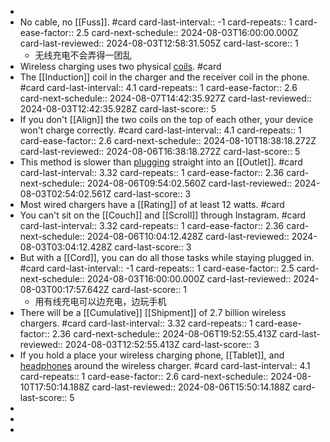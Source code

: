 -
- No cable, no [[Fuss]]. #card
  card-last-interval:: -1
  card-repeats:: 1
  card-ease-factor:: 2.5
  card-next-schedule:: 2024-08-03T16:00:00.000Z
  card-last-reviewed:: 2024-08-03T12:58:31.505Z
  card-last-score:: 1
	- 无线充电不会弄得一团乱
- Wireless charging uses two physical [coils]([[Coil]]). #card
- The [[Induction]] coil in the charger and the receiver coil in the phone. #card
  card-last-interval:: 4.1
  card-repeats:: 1
  card-ease-factor:: 2.6
  card-next-schedule:: 2024-08-07T14:42:35.927Z
  card-last-reviewed:: 2024-08-03T12:42:35.928Z
  card-last-score:: 5
- If you don't [[Align]] the two coils on the top of each other, your device won't charge correctly. #card
  card-last-interval:: 4.1
  card-repeats:: 1
  card-ease-factor:: 2.6
  card-next-schedule:: 2024-08-10T18:38:18.272Z
  card-last-reviewed:: 2024-08-06T16:38:18.272Z
  card-last-score:: 5
- This method is slower than [plugging]([[Plug]]) straight into an [[Outlet]]. #card
  card-last-interval:: 3.32
  card-repeats:: 1
  card-ease-factor:: 2.36
  card-next-schedule:: 2024-08-06T09:54:02.560Z
  card-last-reviewed:: 2024-08-03T02:54:02.561Z
  card-last-score:: 3
- Most wired chargers have a [[Rating]] of at least 12 watts. #card
- You can't sit on the [[Couch]] and [[Scroll]] through Instagram. #card
  card-last-interval:: 3.32
  card-repeats:: 1
  card-ease-factor:: 2.36
  card-next-schedule:: 2024-08-06T10:04:12.428Z
  card-last-reviewed:: 2024-08-03T03:04:12.428Z
  card-last-score:: 3
- But with a [[Cord]], you can do all those tasks while staying plugged in. #card
  card-last-interval:: -1
  card-repeats:: 1
  card-ease-factor:: 2.5
  card-next-schedule:: 2024-08-03T16:00:00.000Z
  card-last-reviewed:: 2024-08-03T00:17:57.642Z
  card-last-score:: 1
	- 用有线充电可以边充电，边玩手机
- There will be a [[Cumulative]] [[Shipment]] of 2.7 billion wireless chargers. #card
  card-last-interval:: 3.32
  card-repeats:: 1
  card-ease-factor:: 2.36
  card-next-schedule:: 2024-08-06T19:52:55.413Z
  card-last-reviewed:: 2024-08-03T12:52:55.413Z
  card-last-score:: 3
- If you hold a place your wireless charging phone, [[Tablet]], and [headphones]([[Headphone]]) around the wireless charger. #card
  card-last-interval:: 4.1
  card-repeats:: 1
  card-ease-factor:: 2.6
  card-next-schedule:: 2024-08-10T17:50:14.188Z
  card-last-reviewed:: 2024-08-06T15:50:14.188Z
  card-last-score:: 5
-
-
-